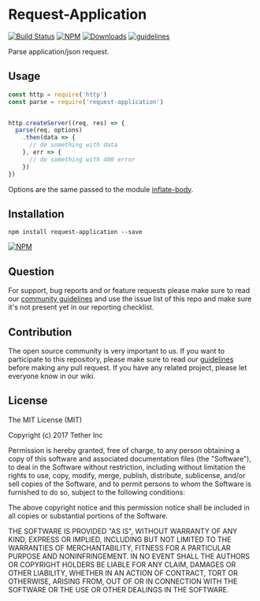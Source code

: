 # Request-Application

[![Build Status](https://travis-ci.org/tether/request-application.svg?branch=master)](https://travis-ci.org/tether/request-application)
[![NPM](https://img.shields.io/npm/v/request-application.svg)](https://www.npmjs.com/package/request-application)
[![Downloads](https://img.shields.io/npm/dm/request-application.svg)](http://npm-stat.com/charts.html?package=request-application)
[![guidelines](https://tether.github.io/contribution-guide/badge-guidelines.svg)](https://github.com/tether/contribution-guide)

Parse application/json request.

## Usage

```js
const http = require('http')
const parse = require('request-application')


http.createServer((req, res) => {
  parse(req, options)
    .then(data => {
      // do something with data
    }, err => {
      // do something with 400 error
    })
})
```

Options are the same passed to the module [inflate-body](https://github.com/tether/inflate-body).

## Installation

```shell
npm install request-application --save
```

[![NPM](https://nodei.co/npm/request-application.png)](https://nodei.co/npm/request-application/)


## Question

For support, bug reports and or feature requests please make sure to read our
<a href="https://github.com/tether/contribution-guide/blob/master/community.md" target="_blank">community guidelines</a> and use the issue list of this repo and make sure it's not present yet in our reporting checklist.

## Contribution

The open source community is very important to us. If you want to participate to this repository, please make sure to read our <a href="https://github.com/tether/contribution-guide" target="_blank">guidelines</a> before making any pull request. If you have any related project, please let everyone know in our wiki.

## License

The MIT License (MIT)

Copyright (c) 2017 Tether Inc

Permission is hereby granted, free of charge, to any person obtaining a copy of this software and associated documentation files (the "Software"), to deal in the Software without restriction, including without limitation the rights to use, copy, modify, merge, publish, distribute, sublicense, and/or sell copies of the Software, and to permit persons to whom the Software is furnished to do so, subject to the following conditions:

The above copyright notice and this permission notice shall be included in all copies or substantial portions of the Software.

THE SOFTWARE IS PROVIDED "AS IS", WITHOUT WARRANTY OF ANY KIND, EXPRESS OR IMPLIED, INCLUDING BUT NOT LIMITED TO THE WARRANTIES OF MERCHANTABILITY, FITNESS FOR A PARTICULAR PURPOSE AND NONINFRINGEMENT. IN NO EVENT SHALL THE AUTHORS OR COPYRIGHT HOLDERS BE LIABLE FOR ANY CLAIM, DAMAGES OR OTHER LIABILITY, WHETHER IN AN ACTION OF CONTRACT, TORT OR OTHERWISE, ARISING FROM, OUT OF OR IN CONNECTION WITH THE SOFTWARE OR THE USE OR OTHER DEALINGS IN THE SOFTWARE.
